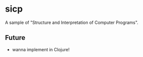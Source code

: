 # sicp
A sample of "Structure and Interpretation of Computer Programs".

## Future
* wanna implement in Clojure!
